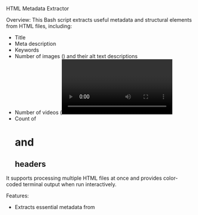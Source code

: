 <!-- # aphidus 
A simple crawler for .onion sites -->

HTML Metadata Extractor

Overview:
This Bash script extracts useful metadata and structural elements from HTML files, including:
- Title
- Meta description
- Keywords
- Number of images (<img>) and their alt text descriptions
- Number of videos (<video>)
- Count of <h1> and <h2> headers

It supports processing multiple HTML files at once and provides color-coded terminal output when run interactively.

Features:
- Extracts essential metadata from <title> and <meta> tags
- Counts media elements like images and videos
- Extracts alt attributes from images
- Counts headings (<h1> and <h2>)
- Works with multiple files (*.html)
- Supports color-coded terminal output

Installation & Usage:

1. Clone the repository:
   git clone https://github.com/yourusername/html-metadata-extractor.git
   cd html-metadata-extractor

2. Make the script executable:
   chmod +x extract_html_info.sh

3. Run the script:
   ./extract_html_info.sh *.html

Redirecting output (without colors):
If you want to save the output to a file (without color codes), use:
   ./extract_html_info.sh *.html > output.txt

Example Output:
Processing: example.html
Title: Example Web Page
Description: This is a sample website description.
Keywords: sample, example, website
-----------------------------------
Number of Images: 5
Image Alt Texts:
 - Logo image
 - Hero banner
 - Thumbnail preview
Number of Videos: 2
Number of <h1> Headers: 1
Number of <h2> Headers: 3
===================================

How It Works:
The script uses:
- grep and sed to extract <title> and <meta> information.
- grep to count media tags (<img> and <video>).
- Regular expressions to extract text between HTML tags.
- ANSI escape codes for color-coded output (disabled when redirected).

License:
This project is licensed under the MIT License - see the LICENSE file for details.

Contributing:
Feel free to fork the repository and submit pull requests! Suggestions and improvements are welcome.
